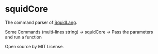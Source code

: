 # squidCore
 The command parser of [SquidLang](https://github.com/MineCommanderCN/squidLang).

Some Commands (multi-lines string) -> squidCore -> Pass the parameters and run a function

Open source by MIT License.
